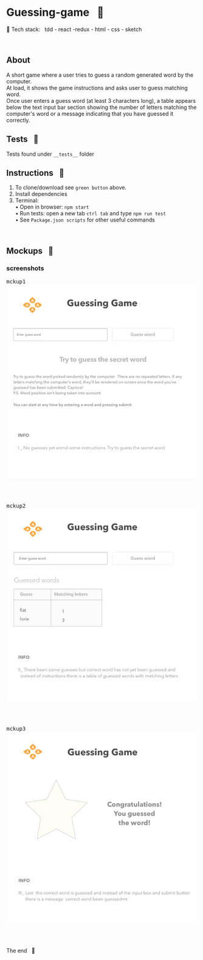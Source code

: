 # Guessing-game &nbsp; :name_badge:

:baggage_claim: Tech stack: &nbsp; tdd - react -redux - html - css - sketch

<br/>

## About

A short game where a user tries to guess a random generated word
by the computer.  
At load, it shows the game instructions and asks user to guess matching word.  
Once user enters a guess word (at least 3 characters long), a table appears
below the text input bar section showing the number of letters matching
the computer's word or a message indicating that you have guessed it correctly.

## Tests &nbsp; :traffic_light:

Tests found under `__tests__` folder

## Instructions &nbsp; :pill:

1. To clone/download see `green button` above.
2. Install dependencies
3. Terminal:  
   • Open in browser: `npm start`  
   • Run tests: open a new tab `ctrl tab` and type `npm run test`  
   • See `Package.json scripts` for other useful commands

<br />

## Mockups &nbsp; :triangular_ruler:

### screenshots

<kbd>mckup1</kbd>
<br />
<img src="screenshots/mck1.png">

<br /><br />

<kbd>mckup2</kbd>
<br />
<img src="screenshots/mck2.png">

<br /><br />

<kbd>mckup3</kbd>
<img src="screenshots/mck3.png">

<br /><br />

The end &nbsp; :100:
